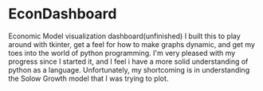 # EconDashboard
Economic Model visualization dashboard(unfinished) I built this to play around with tkinter, get a feel for how to make graphs dynamic, and get my toes into the world of python programming. I'm very pleased with my progress since I started it, and I feel i have a more solid understanding of python as a language. Unfortunately, my shortcoming is in understanding the Solow Growth model that I was trying to plot. 
